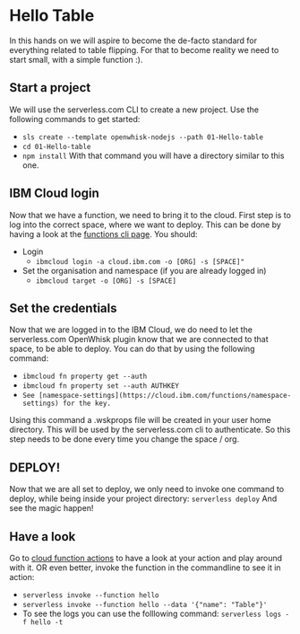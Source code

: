 # Hello Table
In this hands on we will aspire to become the de-facto standard for everything related to table flipping. For that to become reality we need to start small, with a simple function :).

## Start a project
We will use the serverless.com CLI to create a new project. Use the following commands to get started:
* ```sls create --template openwhisk-nodejs --path 01-Hello-table```
* ```cd 01-Hello-table```
* ```npm install```
With that command you will have a directory similar to this one.

## IBM Cloud login
Now that we have a function, we need to bring it to the cloud. First step is to log into the correct space, where we want to deploy. This can be done by having a look at the [functions cli page](https://cloud.ibm.com/functions/learn/cli). You should:
* Login
  * ```ibmcloud login -a cloud.ibm.com -o [ORG] -s [SPACE]"```
* Set the organisation and namespace (if you are already logged in)
  * ```ibmcloud target -o [ORG] -s [SPACE]```

## Set the credentials
Now that we are logged in to the IBM Cloud, we do need to let the serverless.com OpenWhisk plugin know that we are connected to that space, to be able to deploy. You can do that by using the following command:
* ```ibmcloud fn property get --auth```
* ```ibmcloud fn property set --auth AUTHKEY```
* ```See [namespace-settings](https://cloud.ibm.com/functions/namespace-settings) for the key.```

Using this command a .wskprops file will be created in your user home directory. This will be used by the serverless.com cli to authenticate. So this step needs to be done every time you change the space / org.

## DEPLOY!
Now that we are all set to deploy, we only need to invoke one command to deploy, while being inside your project directory:
```serverless deploy```
And see the magic happen!

## Have a look
Go to [cloud function actions](https://cloud.ibm.com/functions/actions) to have a look at your action and play around with it. OR even better, invoke the function in the commandline to see it in action:
* ```serverless invoke --function hello```
* ```serverless invoke --function hello --data '{"name": "Table"}'```
* To see the logs you can use the folllowing command:
```serverless logs -f hello -t```
